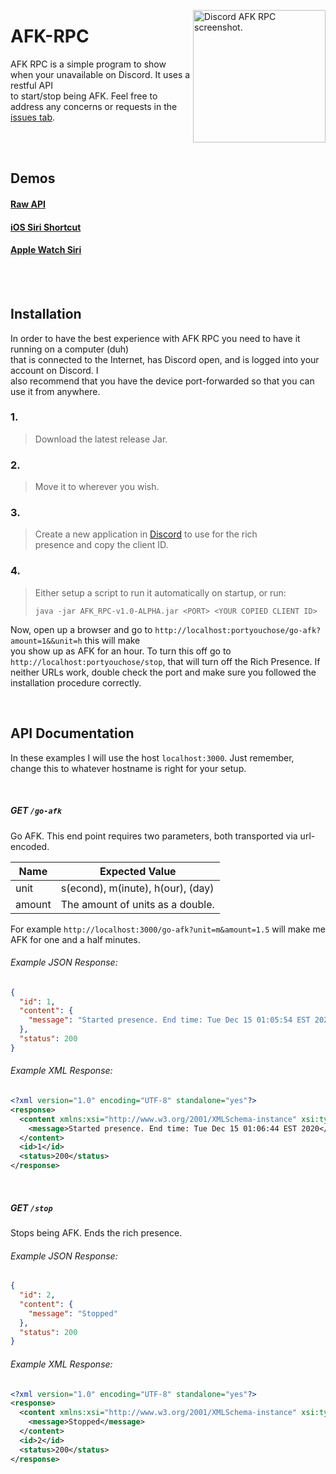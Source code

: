 <img src="https://afk.tvanderb.dev/media/Screenshot.jpeg" align="right"
     alt="Discord AFK RPC screenshot." width="212">

# AFK-RPC  

AFK RPC is a simple program to show when your unavailable on Discord. It uses a restful API  
to start/stop being AFK. Feel free to address any concerns or requests in the [issues tab](https://github.com/Tvanderb/AFK-RPC/issues).

<br />
<br />

## Demos

#### [Raw API](https://afk.tvanderb.dev/media/mov/Raw%20API%20Demo.mov)
#### [iOS Siri Shortcut](https://afk.tvanderb.dev/media/mov/iOS%20Demo.mov)
#### [Apple Watch Siri](https://afk.tvanderb.dev/media/mov/Siri%20Watch%20Demo.mov)

<br />
<br />

## Installation

In order to have the best experience with AFK RPC you need to have it running on a computer (duh)  
that is connected to the Internet, has Discord open, and is logged into your account on Discord. I  
also recommend that you have the device port-forwarded so that you can use it from anywhere.

### 1.

> Download the latest release Jar.

### 2.

> Move it to wherever you wish.

### 3.

> Create a new application in [Discord](https://discord.com/developers/applications) to use for the rich  
> presence and copy the client ID.

### 4.

> Either setup a script to run it automatically on startup, or run:
> ```
> java -jar AFK_RPC-v1.0-ALPHA.jar <PORT> <YOUR COPIED CLIENT ID>
> ```

Now, open up a browser and go to ``http://localhost:portyouchose/go-afk?amount=1&&unit=h`` this will make  
you show up as AFK for an hour. To turn this off go to ``http://localhost:portyouchose/stop``, that will turn off the Rich Presence. If neither URLs work, double check the port and make sure you followed the installation procedure correctly.

<br />

## API Documentation

In these examples I will use the host ``localhost:3000``. Just remember, change this to whatever hostname is right for your setup.

<br />

##### GET ``/go-afk``

Go AFK. This end point requires two parameters, both transported via url-encoded.

| Name   | Expected Value                     |
|--------|------------------------------------|
| unit   | s(econd), m(inute), h(our), (day)  |
| amount | The amount of units as a double.   |

For example ``http://localhost:3000/go-afk?unit=m&amount=1.5`` will make me AFK for one and a half minutes.  

###### Example JSON Response:
```json
{
  "id": 1,
  "content": {
    "message": "Started presence. End time: Tue Dec 15 01:05:54 EST 2020"
  },
  "status": 200
}
```

###### Example XML Response:
```xml
<?xml version="1.0" encoding="UTF-8" standalone="yes"?>
<response>
  <content xmlns:xsi="http://www.w3.org/2001/XMLSchema-instance" xsi:type="defaultResponse">
    <message>Started presence. End time: Tue Dec 15 01:06:44 EST 2020</message>
  </content>
  <id>1</id>
  <status>200</status>
</response>
```

<br/>

##### GET ``/stop``

Stops being AFK. Ends the rich presence.

###### Example JSON Response:
```json
{
  "id": 2,
  "content": {
    "message": "Stopped"
  },
  "status": 200
}
```

###### Example XML Response:
```xml
<?xml version="1.0" encoding="UTF-8" standalone="yes"?>
<response>
  <content xmlns:xsi="http://www.w3.org/2001/XMLSchema-instance" xsi:type="defaultResponse">
    <message>Stopped</message>
  </content>
  <id>2</id>
  <status>200</status>
</response>

```
